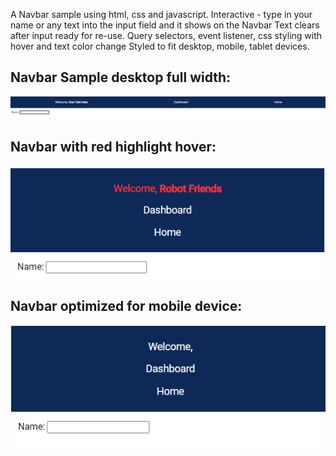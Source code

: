 A Navbar sample using html, css and javascript.
Interactive - type in your name or any text into the input field and it shows on the Navbar
Text clears after input ready for re-use.
Query selectors, event listener, css styling with hover and text color change
Styled to fit desktop, mobile, tablet devices.

Navbar Sample desktop full width:
---------------------------------
![image 404 errrrrror](Capture2.PNG)


Navbar with red highlight hover:
----------------------------------
![image 404 errrrrror](Capture1.PNG)


Navbar optimized for mobile device:
-----------------------------------
![image 404 errrrrror](Capture.PNG)
